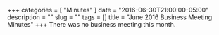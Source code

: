 +++
categories = [ "Minutes" ]
date = "2016-06-30T21:00:00-05:00"
description = ""
slug = ""
tags = []
title = "June 2016 Business Meeting Minutes"
+++
There was no business meeting this month.

